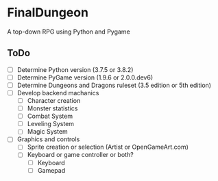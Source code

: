# FinalDungeon
A top-down RPG using Python and Pygame

## ToDo
- [ ] Determine Python version (3.7.5 or 3.8.2)
- [ ] Determine PyGame version (1.9.6 or 2.0.0.dev6)
- [ ] Determine Dungeons and Dragons ruleset (3.5 edition or 5th edition)
- [ ] Develop backend machanics
  - [ ] Character creation
  - [ ] Monster statistics
  - [ ] Combat System
  - [ ] Leveling System
  - [ ] Magic System
- [ ] Graphics and controls
  - [ ] Sprite creation or selection (Artist or OpenGameArt.com)
  - [ ] Keyboard or game controller or both?
    - [ ] Keyboard
    - [ ] Gamepad
